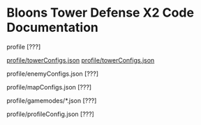 # Bloons Tower Defense X2 Code Documentation

profile [???]

[profile/towerConfigs.json](https://technolabyte.github.io/BTDX2-developer-wiki/towerConfigs.md)
[profile/towerConfigs.json](.. "towerConfigs.md")

profile/enemyConfigs.json [???]

profile/mapConfigs.json [???]

profile/gamemodes/*.json [???]

profile/profileConfig.json [???]
